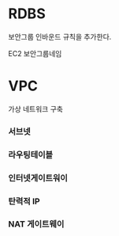 <h1>RDBS</h1>

보안그룹 인바운드 규칙을 추가한다.

EC2 보안그룹네임

<h1>VPC</h1>

가상 네트워크 구축

<h3>서브넷</h3>

<h3>라우팅테이블</h3>

<h3>인터넷게이트워이</h3>

<h3>탄력적 IP</h3>

<h3>NAT 게이트웨이</h3>

